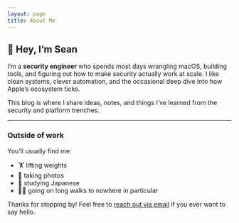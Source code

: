 ```yaml
---
layout: page
title: About Me
---
```


## 👋 Hey, I’m Sean

I’m a **security engineer** who spends most days wrangling macOS, building tools, and figuring out how to make security actually work at scale. I like clean systems, clever automation, and the occasional deep dive into how Apple’s ecosystem ticks.

This blog is where I share ideas, notes, and things I’ve learned from the security and platform trenches.

---

### Outside of work

You’ll usually find me:

- 🏋️ lifting weights
- 📸 taking photos
- 🗾 studying Japanese
- 🚶‍♂️ going on long walks to nowhere in particular

Thanks for stopping by! Feel free to [reach out via email](mailto:sbenson@hey.com) if you ever want to say hello.